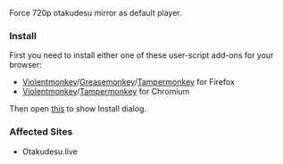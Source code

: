 Force 720p otakudesu mirror as default player. 
 
### Install

First you need to install either one of these user-script add-ons for your browser:

* [Violentmonkey](https://addons.mozilla.org/en-US/firefox/addon/violentmonkey/)/[Greasemonkey](https://addons.mozilla.org/en-US/firefox/addon/greasemonkey/)/[Tampermonkey](https://addons.mozilla.org/en-US/firefox/addon/tampermonkey/) for Firefox
* [Violentmonkey](https://chrome.google.com/webstore/detail/violentmonkey/jinjaccalgkegednnccohejagnlnfdag)/[Tampermonkey](https://chrome.google.com/webstore/detail/tampermonkey/dhdgffkkebhmkfjojejmpbldmpobfkfo) for Chromium

Then open [this](https://github.com/gvoze32/otakudesumirror/raw/main/otakudesumirror.user.js) to show Install dialog.

### Affected Sites
* Otakudesu.live
